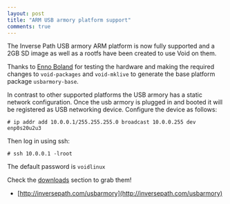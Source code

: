 ```yaml
---
layout: post
title: "ARM USB armory platform support"
comments: true
---
```


The Inverse Path USB armory ARM platform is now fully supported and a 2GB SD image as well
as a rootfs have been created to use Void on them.

Thanks to [Enno Boland](http://twitter.com/Gottox) for testing the hardware and
making the required changes to `void-packages` and `void-mklive` to generate the
base platform package `usbarmory-base`.

In contrast to other supported platforms the USB armory has a static network
configuration. Once the usb armory is plugged in and booted it will be registered
as USB networking device. Configure the device as follows:

    # ip addr add 10.0.0.1/255.255.255.0 broadcast 10.0.0.255 dev enp0s20u2u3

Then log in using ssh:

    # ssh 10.0.0.1 -lroot

The default password is ```voidlinux```

Check the [downloads](http://www.voidlinux.org/download/) section to grab them!

- [http://inversepath.com/usbarmory](http://inversepath.com/usbarmory)
